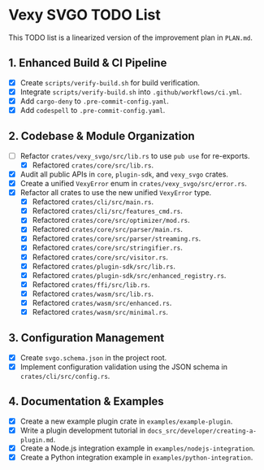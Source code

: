 # Vexy SVGO TODO List

This TODO list is a linearized version of the improvement plan in `PLAN.md`.

## 1. Enhanced Build & CI Pipeline

- [x] Create `scripts/verify-build.sh` for build verification.
- [x] Integrate `scripts/verify-build.sh` into `.github/workflows/ci.yml`.
- [x] Add `cargo-deny` to `.pre-commit-config.yaml`.
- [x] Add `codespell` to `.pre-commit-config.yaml`.

## 2. Codebase & Module Organization

- [ ] Refactor `crates/vexy_svgo/src/lib.rs` to use `pub use` for re-exports.
  - [x] Refactored `crates/core/src/lib.rs`.
- [x] Audit all public APIs in `core`, `plugin-sdk`, and `vexy_svgo` crates.
- [x] Create a unified `VexyError` enum in `crates/vexy_svgo/src/error.rs`.
- [x] Refactor all crates to use the new unified `VexyError` type.
  - [x] Refactored `crates/cli/src/main.rs`.
  - [x] Refactored `crates/cli/src/features_cmd.rs`.
  - [x] Refactored `crates/core/src/optimizer/mod.rs`.
  - [x] Refactored `crates/core/src/parser/main.rs`.
  - [x] Refactored `crates/core/src/parser/streaming.rs`.
  - [x] Refactored `crates/core/src/stringifier.rs`.
  - [x] Refactored `crates/core/src/visitor.rs`.
  - [x] Refactored `crates/plugin-sdk/src/lib.rs`.
  - [x] Refactored `crates/plugin-sdk/src/enhanced_registry.rs`.
  - [x] Refactored `crates/ffi/src/lib.rs`.
  - [x] Refactored `crates/wasm/src/lib.rs`.
  - [x] Refactored `crates/wasm/src/enhanced.rs`.
  - [x] Refactored `crates/wasm/src/minimal.rs`.

## 3. Configuration Management

- [x] Create `svgo.schema.json` in the project root.
- [x] Implement configuration validation using the JSON schema in `crates/cli/src/config.rs`.

## 4. Documentation & Examples

- [x] Create a new example plugin crate in `examples/example-plugin`.
- [x] Write a plugin development tutorial in `docs_src/developer/creating-a-plugin.md`.
- [x] Create a Node.js integration example in `examples/nodejs-integration`.
- [x] Create a Python integration example in `examples/python-integration`.